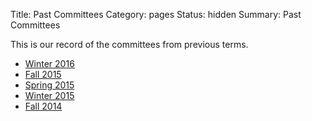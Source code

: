 Title: Past Committees
Category: pages
Status: hidden
Summary: Past Committees

This is our record of the committees from previous terms.

+ [Winter 2016]({filename}/pages/exec-W16.md)
+ [Fall 2015]({filename}/pages/exec-F15.md)
+ [Spring 2015]({filename}/pages/exec-S15.md)
+ [Winter 2015]({filename}/pages/exec-W15.md)
+ [Fall 2014]({filename}/pages/exec-F14.md)
